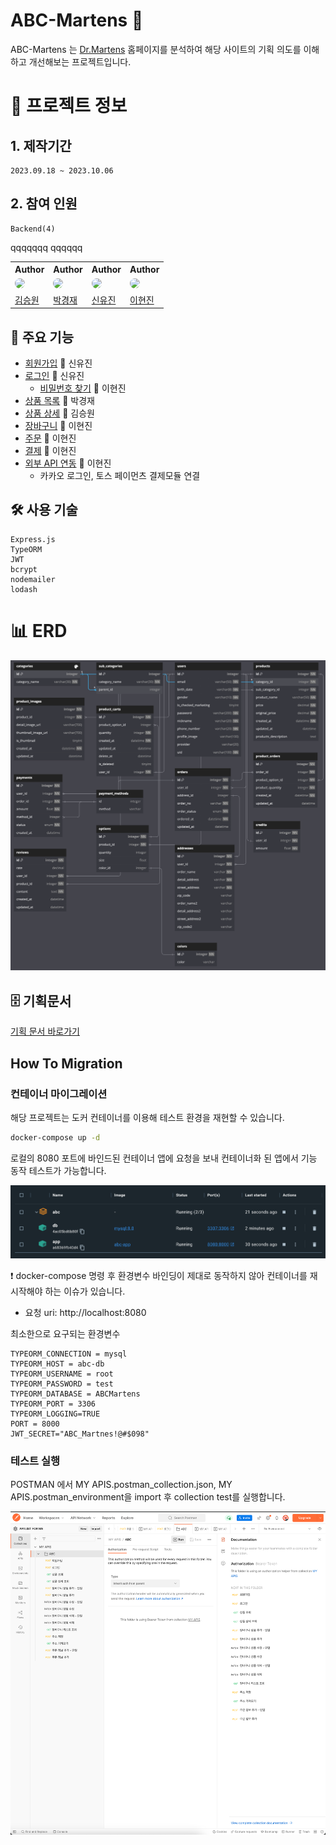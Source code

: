 # ABC-Martens 👞

ABC-Martens 는 <a href="https://www.drmartens.co.kr/">Dr.Martens</a> 홈페이지를 분석하여 해당 사이트의 기획 의도를 이해하고 개선해보는 프로젝트입니다.

# 📝 프로젝트 정보

## 1. 제작기간

    2023.09.18 ~ 2023.10.06

## 2. 참여 인원

    Backend(4)

<table>qqqqqqq    
  <tr>
    <th>Author</th>
    <th>Author</th>qqqqqq
    <th>Author</th>
    <th>Author</th>
  </tr>
  <tr>
    <td>
      <img style="border-radius: 50%" width="45" src="https://avatars.githubusercontent.com/u/142577943?v=4"/>
    </td>
    <td>
      <img style="border-radius: 50%" width="45" src="https://avatars.githubusercontent.com/u/132734576?v=4"/>
    </td>
    <td>
      <img style="border-radius: 50%" width="45" src="https://avatars.githubusercontent.com/u/142304129?v=4"/>
    </td>
    <td>
      <img style="border-radius: 50%" width="45" src="https://avatars.githubusercontent.com/u/58713222?v=4"/>
    </td>
  </tr>
  <tr>
    <td>
      <a href="https://github.com/kimsw94">김승원</a>
    </td>
    <td>
      <a href="https://github.com/Park-KJ">박경재</a>
    </td>
    <td>
      <a href="https://github.com/DeveloperPMYJ">신유진</a>
    </td>
    <td>
      <a href="https://github.com/03290419">이현진</a>
    </td>
  </tr>
</table>

## 🚀 주요 기능

- [회원가입](https://github.com/wecode-bootcamp-korea/49-2nd-ABC-Martens-backend/pull/3) 👤 신유진
- [로그인](https://github.com/wecode-bootcamp-korea/49-2nd-ABC-Martens-backend/pull/8) 👤 신유진
  - [비밀번호 찾기](https://github.com/wecode-bootcamp-korea/49-2nd-ABC-Martens-backend/pull/10) 👤 이현진
- [상품 목록](https://github.com/wecode-bootcamp-korea/49-2nd-ABC-Martens-backend/pull/15) 👤 박경재
- [상품 상세](https://github.com/wecode-bootcamp-korea/49-2nd-ABC-Martens-backend/pull/7) 👤 김승원
- [장바구니](https://github.com/wecode-bootcamp-korea/49-2nd-ABC-Martens-backend/pull/11) 👤 이현진
- [주문](https://github.com/wecode-bootcamp-korea/49-2nd-ABC-Martens-backend/pull/13) 👤 이현진
- [결제](https://github.com/wecode-bootcamp-korea/49-2nd-ABC-Martens-backend/pull/16) 👤 이현진
- [외부 API 연동](https://github.com/wecode-bootcamp-korea/49-2nd-ABC-Martens-backend/pull/9) 👤 이현진
  - 카카오 로그인, 토스 페이먼츠 결제모듈 연결

## 🛠️ 사용 기술

    Express.js
    TypeORM
    JWT
    bcrypt
    nodemailer
    lodash

# 📊 ERD

<img src="./dbdiagram.png" alt="다이어그램">

## 🗄️ 기획문서

<a href="https://fern-shape-a88.notion.site/ABC-Martens-017c63872abf45489f890abbc6fa7e53?pvs=4">기획 문서 바로가기 </a>

## How To Migration

### 컨테이너 마이그레이션

해당 프로젝트는 도커 컨테이너를 이용해 테스트 환경을 재현할 수 있습니다.

```sh
docker-compose up -d
```

로컬의 8080 포트에 바인드된 컨테이너 앱에 요청을 보내 컨테이너화 된 앱에서 기능 동작 테스트가 가능합니다.

<img src="./docker.png"  alt="포스트맨"/>
</br>

❗️ docker-compose 명령 후 환경변수 바인딩이 제대로 동작하지 않아 컨테이너를 재시작해야 하는 이슈가 있습니다.

- 요청 uri: http://localhost:8080

최소한으로 요구되는 환경변수

```env
TYPEORM_CONNECTION = mysql
TYPEORM_HOST = abc-db
TYPEORM_USERNAME = root
TYPEORM_PASSWORD = test
TYPEORM_DATABASE = ABCMartens
TYPEORM_PORT = 3306
TYPEORM_LOGGING=TRUE
PORT = 8000
JWT_SECRET="ABC_Martnes!@#$098"
```

### 테스트 실행

POSTMAN 에서 MY APIS.postman_collection.json, MY APIS.postman_environment을 import 후 collection test를 실행합니다.

<img src="./postman.png"  alt="포스트맨"/>
